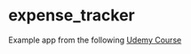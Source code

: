 # expense_tracker

Example app from the following [Udemy Course](https://www.udemy.com/course/learn-flutter-dart-to-build-ios-android-apps/)